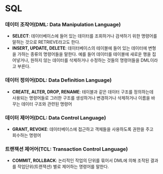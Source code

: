 # SQL

### 데이터 조작어(DML: Data Manipulation Language)
- **SELECT**: 데이터베이스에 들어 있는 데이터를 조회하거나 검색하기 위한 명령어를 말하는 것으로 RETRIEVE라고도 한다.
- **INSERT, UPDATE, DELETE**: 데이터베이스의 테이블에 들어 있는 데이터에 변형을 가하는 종류의 명령어들을 말한다. 예를 들어 데이터를 테이블에 새로운 행을 집어넣거나, 원하지 않는 데이터를 삭제하거나 수정하는 것들의 명령어들을 DML이라고 부른다.

### 데이터 정의어(DDL: Data Definition Language)
- **CREATE, ALTER, DROP, RENAME**: 테이블과 같은 데이터 구조를 정의하는데 사용되는 명령어들로 그러한 구조를 생성하거나 변경하거나 삭제하거나 이름을 바꾸는 데이터 구조와 관련된 명령어

### 데이터 제어어(DCL: Data Control Language)
- **GRANT, REVOKE**: 데이터베이스에 접근하고 객체들을 사용하도록 권한을 주고 회수하는 명령어

### 트랜잭션 제어어(TCL: Transaction Control Language)
- **COMMIT, ROLLBACK**: 논리적인 작업의 단위를 묶어서 DML에 의해 조작된 결과를 작업단위(트랜잭션) 별로 제어하는 명령어를 말한다.